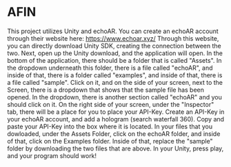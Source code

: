 # AFIN

This project utilizes Unity and echoAR. You can create an echoAR account through their website here: https://www.echoar.xyz/
Through this website, you can directly download Unity SDK, creating the connection between the two. 
Next, open up the Unity download, and the application will open. In the bottom of the application, there should be a folder that is called "Assets". 
In the dropdown underneath this folder, there is a file called "echoAR", and inside of that, there is a folder called "examples", and inside of that, there is a file called "sample". 
Click on it, and on the side of your screen, next to the Screen, there is a dropdown that shows that the sample file has been opened. 
In the dropdown, there is another section called "echoAR" and you should click on it. 
On the right side of your screen, under the "Inspector" tab, there will be a place for you to place your API-Key. Create an API-Key in your echoAR account, and add a hologram (search waterfall 360). Copy and paste your API-Key into the box where it is located.
In your files that you dowloaded, under the Assets Folder, click on the echoAR folder, and inside of that, click on the Examples folder. Inside of that, replace the "sample" folder by downloading the two files that are above. 
In your Unity, press play, and your program should work!
